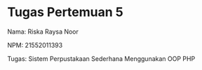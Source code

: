 # Tugas Pertemuan 5

Nama: Riska Raysa Noor 

NPM: 21552011393

Tugas: Sistem Perpustakaan Sederhana Menggunakan OOP PHP

